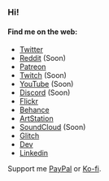### Hi!

#### Find me on the web:

- [Twitter](https://twitter.com/marcelrojas2k)
- [Reddit](https://www.reddit.com/user/) (Soon)
- [Patreon](https://www.patreon.com/marcelrojas)
- [Twitch](https://www.twitch.com/) (Soon)
- [YouTube](https://www.youtube.com/) (Soon)
- [Discord](https://www.discord.com/) (Soon)
- [Flickr](http://www.flickr.com/photos/marcelrojas/)
- [Behance](https://www.behance.net/marcelrojas2k)
- [ArtStation](https://www.artstation.com/marcelrojas)
- [SoundCloud](https://www.soundcloud.com/) (Soon)
- [Glitch](https://www.glitch.com/@marcelrojas)
- [Dev](https://dev.to/marcelrojas)
- [Linkedin](https://www.linkedin.com/in/marcel-rojas)

Support me [PayPal](https://www.paypal.me/marcelrojas2k) or [Ko-fi](https://ko-fi.com/marcelrojas).
